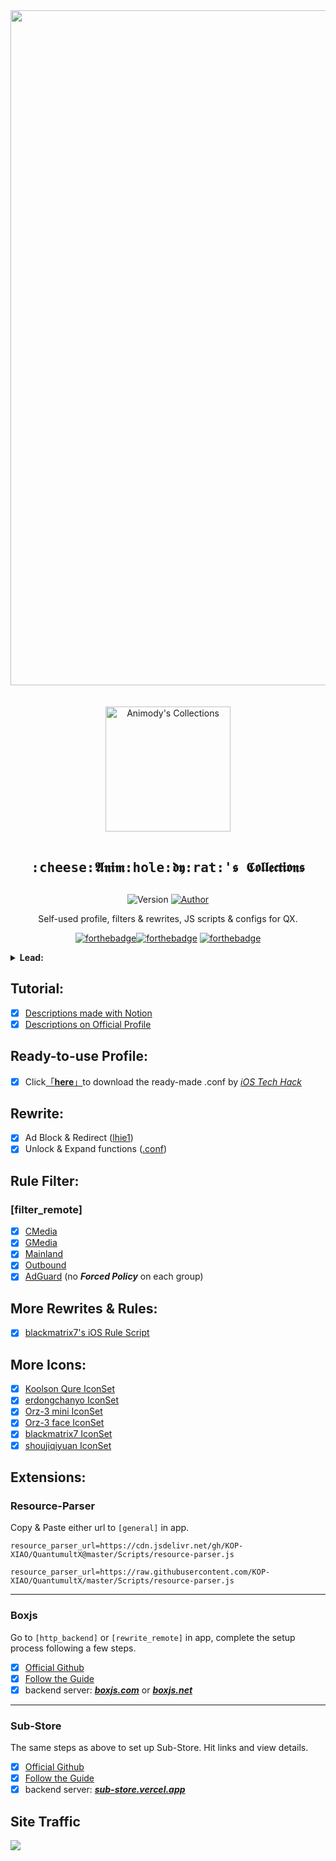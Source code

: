 <div align="center">
<img width="1080" src="https://raw.githubusercontent.com/Animody/QX_Config/main/IMG_9507.PNG" alt="Frame">
</div>
<br>
<div align="center">
<br>
<img width="200" src="https://raw.githubusercontent.com/Animody/QX_Config/main/profile.png" alt="Animody's Collections">
<br><br>
<samp>
<h2 align="center">:cheese:𝕬𝖓𝖎𝖒:hole:𝖉𝖞:rat:'𝖘 𝕮𝖔𝖑𝖑𝖊𝖈𝖙𝖎𝖔𝖓𝖘<h2>
</samp>
</div>
  
<p align="center">
    <img alt="Version" src="https://img.shields.io/badge/release-1.0-blue"/>
    <a href="https://github.com/Animody">
        <img alt="Author" src="https://img.shields.io/badge/Author-Animody-blueviolet"/>
    </a>
</p>
  
<p align="center" color="#6a737d">
Self-used profile, filters & rewrites, JS scripts & configs for QX.
</p>

<div align="center">

[![forthebadge](https://forthebadge.com/images/badges/made-with-markdown.svg)](https://forthebadge.com)[![forthebadge](https://forthebadge.com/images/badges/for-you.svg)](https://forthebadge.com) [![forthebadge](https://forthebadge.com/images/badges/check-it-out.svg)](https://forthebadge.com)
</div>
  
<details>
  <summary><b>Lead:</b></summary>
  <samp>
&emsp;&emsp;In a world where sci-tech products prevails, it's incredibly enjoyable to try out the amazing tech hacks and the state-of-art inventions of all trades, isn't it? Join me! Let's dig deep into the uncharted territory of Quantumult X and see what it brings.
  </samp>
</details>

## **Tutorial:** 
- [x] [Descriptions made with Notion](https://www.notion.so/75156f1c053c46568672896145f2eb36)  
- [x] [Descriptions on Official Profile](https://raw.githubusercontent.com/KOP-XIAO/QuantumultX/master/QuantumultX_Profiles.conf)  

## **Ready-to-use Profile:** 
- [x] Click[「**here**」](https://ivapp.cn/quantumultX.conf "One Tap to Config")to download the ready-made .conf by [*iOS Tech Hack*](https://ivapp.cn "苹果iOS黑科技")  

## **Rewrite:** 
- [x] Ad Block & Redirect ([lhie1](https://raw.githubusercontent.com/NobyDa/Script/master/QuantumultX/Rewrite_lhie1.conf))  
- [x] Unlock & Expand functions ([.conf](https://6678888.xyz/quantumultX/ioshkj.conf "rewrites to unlock Premium"))  

## **Rule Filter:** 
### **[filter_remote]**
- [x] [CMedia](https://raw.githubusercontent.com/Animody/QX_Config/main/Rule%20Filter/CMedia.list "no Forced Policy on each group")  
- [x] [GMedia](https://raw.githubusercontent.com/Animody/QX_Config/main/Rule%20Filter/GMedia.list "no Forced Policy on each group")  
- [x] [Mainland](https://raw.githubusercontent.com/Animody/QX_Config/main/Rule%20Filter/Mainland.list "no Forced Policy on each group")  
- [x] [Outbound](https://raw.githubusercontent.com/Animody/QX_Config/main/Rule%20Filter/Outbound.list "no Forced Policy on each group")  
- [x] [AdGuard](https://raw.githubusercontent.com/Animody/QX_Config/main/Rule%20Filter/AdGuard.list "no Forced Policy on each group") (no ***Forced Policy*** on each group)  

## **More Rewrites & Rules:**  
- [x] [blackmatrix7's iOS Rule Script](https://github.com/blackmatrix7/ios_rule_script)  

## **More Icons:**  
- [x] [Koolson Qure IconSet](https://github.com/Koolson/Qure)   
- [x] [erdongchanyo IconSet](https://github.com/erdongchanyo/icon)  
- [x] [Orz-3 mini IconSet](https://github.com/Orz-3/mini)  
- [x] [Orz-3 face IconSet](https://github.com/Orz-3/face)  
- [x] [blackmatrix7 IconSet](https://github.com/blackmatrix7/ios_rule_script/tree/master/icon)  
- [x] [shoujiqiyuan IconSet](https://github.com/shoujiqiyuan)  

## **Extensions:**
### **Resource-Parser** 
Copy & Paste either url to `[general]` in app.
```
resource_parser_url=https://cdn.jsdelivr.net/gh/KOP-XIAO/QuantumultX@master/Scripts/resource-parser.js   
```
```
resource_parser_url=https://raw.githubusercontent.com/KOP-XIAO/QuantumultX/master/Scripts/resource-parser.js  
```
------------------------------
### **Boxjs**  
Go to `[http_backend]` or `[rewrite_remote]` in app, complete the setup process following a few steps.  
- [x] [Official Github](https://github.com/chavyleung/scripts/tree/master/box/rewrite) 
- [x] [Follow the Guide](https://chavyleung.gitbook.io/boxjs/)   
- [x] backend server: [***boxjs.com***](http://boxjs.com "official version") or [***boxjs.net***](http://boxjs.net "T-version")  
------------------------------
### **Sub-Store** 
The same steps as above to set up Sub-Store. Hit links and view details.  
- [x] [Official Github](https://github.com/Peng-YM/Sub-Store)   
- [x] [Follow the Guide](https://www.notion.so/Sub-Store-6259586994d34c11a4ced5c406264b46)  
- [x] backend server: [***sub-store.vercel.app***](https://sub-store.vercel.app "official version")  
## **Site Traffic**  
![](https://profile-counter.glitch.me/QX_Config/count.svg)
